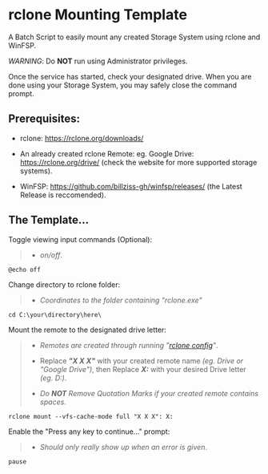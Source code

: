 # **rclone** Mounting Template
A Batch Script to easily mount any created Storage System using rclone and WinFSP.

*WARNING*: Do **NOT** run using Administrator privileges.

Once the service has started, check your designated drive.
When you are done using your Storage System, you may safely close the command prompt.

## Prerequisites:
* rclone: https://rclone.org/downloads/

* An already created rclone Remote: eg. Google Drive: https://rclone.org/drive/ (check the website for more supported storage systems). 

* WinFSP: https://github.com/billziss-gh/winfsp/releases/ (the Latest Release is reccomended).

## The Template...

Toggle viewing input commands (Optional):
>* *on/off*.
	
	@echo off	

Change directory to rclone folder: 
>* *Coordinates to the folder containing "rclone.exe"*
	
	cd C:\your\directory\here\

Mount the remote to the designated drive letter: 
>* *Remotes are created through running "[rclone config](https://rclone.org/commands/rclone_config/)"*.
>
>* Replace ***"X X X"*** with your created remote name *(eg. Drive or "Google Drive")*, then Replace ***X:*** with your desired Drive letter *(eg. D:)*.
>
>* *Do **NOT** Remove Quotation Marks if your created remote contains spaces*.
	
	rclone mount --vfs-cache-mode full "X X X": X:

Enable the "Press any key to continue..." prompt: 
>* *Should only really show up when an error is given*.
	
	pause
